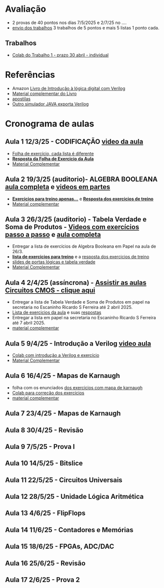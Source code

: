 # Avaliação
* 2 provas de 40 pontos nos dias 7/5/2025 e 2/7/25 no ....
* [envio dos trabalhos](https://forms.gle/zGpzHamM2AVR81hN7) 3 trabalhos de 5 pontos e mais 5 listas 1 ponto cada.
## Trabalhos 
* [Colab do Trabalho 1 - prazo 30 abril - individual](https://colab.research.google.com/drive/1H3aUtoNS5JrGH-O9ySW4yZigYmi_Ju0c?usp=sharing)
  
# Referências 
* Amazon [Livro de Introdução à lógica digital com Verilog](https://www.amazon.com.br/Introdu%C3%A7%C3%A3o-L%C3%B3gica-Digital-com-Verilog-ebook/dp/B0CPJPDSFL/ref=sr_1_fkmr0_1?__mk_pt_BR=%C3%85M%C3%85%C5%BD%C3%95%C3%91&crid=2WZWPGQZ1BS9K&dib=eyJ2IjoiMSJ9.OpGfXffViXnTvj7ogV0CJh2OUy5TvRfvb-NJkDQCbejTJnPjzjIyDdXJegg2ufVIxAmt8HilkUTCtScS93YtzuAP6F8yfJGh-XGjBQPyg7g.6R-MiNqh0eDPVKqRcs4xc59LDL-K5f_KDrOBk49CK_0&dib_tag=se&keywords=introdu%C3%A7%C3%A3o+ao+verilog&qid=1708534722&sprefix=introducao+ao+verilo%2Caps%2C224&sr=8-1-fkmr0)
* [Material complementar do Livro](https://colab.research.google.com/drive/19Hx2VVszGURzVRCw6IQqC9SXse4hBxse?usp=sharing)
* [apostilas](https://github.com/arduinoufv/inf150/tree/master/referencias)
* [Outro simulador JAVA exporta Verilog](https://github.com/hneemann/Digital)

# Cronograma de aulas
## Aula 1 12/3/25 - CODIFICAÇÃO  [video da aula](https://www.youtube.com/playlist?list=PLcvOyD_LMr6lZCoO89C2XdwUnBdVjreHe)
* [Folha de exercício, cada lista é diferente](https://drive.google.com/file/d/1hVYZJdLe7PYeeJi03vZbT9mWAdDpBWUa/view?usp=sharing)
* [**Resposta da Folha de Exercicio da Aula**](https://docs.google.com/document/d/1cqq3Q13tjPxvGbMxlI_CgOY6hJ5Q5TpsB8NbBXLNNtU/edit?usp=sharing)
* [Material Complementar](https://github.com/arduinoufv/inf150/blob/master/aula2025/complementaraula1.md)

## Aula 2 19/3/25 (auditorio)- ALGEBRA BOOLEANA [aula completa](https://drive.google.com/file/d/1CnRwIh3y0dkhrhb8sJLMO7sjdA0DPexe/view?usp=sharing) e [videos em partes]()
* [**Exercicios para treino apenas...**](https://github.com/arduinoufv/inf150/blob/master/aulas2023/lista_portas_logicas.pdf) e [**Resposta dos exercicios de treino**](https://github.com/arduinoufv/inf150/blob/master/aulas2023/answer_portas_logicas.pdf)
* [Material complementar](https://github.com/arduinoufv/inf150/blob/master/aula2025/materialcomplementaraula2.md)

## Aula 3 26/3/25 (auditorio)  - Tabela Verdade e Soma de Produtos - [Videos com exercícios passo a passo](https://www.youtube.com/playlist?list=PLcvOyD_LMr6lZMgR6ZjM9eMU8rYGoh4jS) e [aula completa](https://drive.google.com/file/d/1q9qMGtrsfB67lGJYM6Ngw9SJyRtkIYqI/view?usp=sharing)
  * Entregar a lista de exercícios de Algebra Booleana em Papel na aula de 26/3.
  * [**lista de exercicios para treino**](https://drive.google.com/file/d/1--W5NXHyAUGi1qciiN-YxRrLvHiniXl3/view?usp=sharing) e a [resposta dos exercicios de treino](https://drive.google.com/file/d/1hld6aUR42eBKP4UkdDtW4a7O47mY1wB5/view?usp=sharing)
  * [slides de portas lógicas e tabela verdade](https://docs.google.com/presentation/d/1GkUW5eD_ZkHe4yXAb5SvtNi0wi1yX2J4IXJ8inCa15c/edit?usp=sharing)
  * [Material Complementar](https://github.com/arduinoufv/inf150/blob/master/aula2025/aula3_materialcomplementar.md)   

## Aula 4 2/4/25 (assíncrona) - [Assistir as aulas Circuitos CMOS - clique aqui](https://www.youtube.com/playlist?list=PLcvOyD_LMr6mHm8nNxNDKwYsPYQEoH041)
* Entregar a lista de Tabela Verdade e Soma de Produtos em papel na secretaria no Escaninho Ricardo S Ferreira até 2 abril 2025.
* [Lista de exercicios da aula](https://drive.google.com/file/d/1-2zKhwZjzf9PLyEUHJEr55TJY73Fse65/view?usp=sharing) e suas [respostas](https://drive.google.com/file/d/1GKmm5gsR7oYwfVEnADQ6TbARqb8rPi3c/view?usp=sharing)
* Entregar a lista em papel na secretaria no Escaninho Ricardo S Ferreira até 7 abril 2025.
* [material complementar](https://github.com/arduinoufv/inf150/blob/master/aula2025/aula4_materialcomplementar.md)
  
## Aula 5 9/4/25 - Introdução a Verilog [video aula](https://www.youtube.com/playlist?list=PLcvOyD_LMr6nsxVw7dOY2DLBBu1aRNJ3Y)
 * [Colab com introdução a Verilog e exercício](https://colab.research.google.com/drive/1suVDyByBbvu8xugBTyiYrHu8VN6d8se1?usp=sharing)
 * [Material Complementar](https://github.com/arduinoufv/inf150/blob/master/aula2025/aula5_materialcomplementar.md) 

## Aula 6 16/4/25 - Mapas de Karnaugh
* folha com os enunciados [dos exercicios com mapa de karnaugh](https://drive.google.com/file/d/1-JrRzb7MWTtMG1-y2G3ev2iVxOM2I0sm/view?usp=sharing)
* [Colab para correção dos exercicios](https://colab.research.google.com/drive/19aJ1oDwK5JUYXYPB2dWbPCNop1dAfjS_?usp=sharing)
* [material complementar](https://github.com/arduinoufv/inf150/blob/master/aula2025/aula6_material_complementar.md)

## Aula 7 23/4/25 - Mapas de Karnaugh

## Aula 8 30/4/25 - Revisão

## Aula 9 7/5/25 - Prova I

## Aula 10 14/5/25 - Bitslice

## Aula 11 22/5/25 - Circuitos Universais

## Aula 12 28/5/25 - Unidade Lógica Aritmética 

## Aula 13 4/6/25 - FlipFlops 

## Aula 14 11/6/25 - Contadores e Memórias

## Aula 15 18/6/25 - FPGAs, ADC/DAC

## Aula 16 25/6/25 - Revisão 

## Aula 17 2/6/25  - Prova 2


